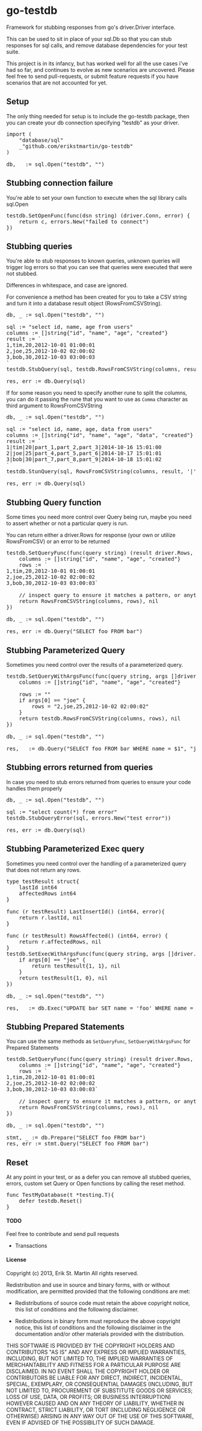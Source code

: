 go-testdb
=========

Framework for stubbing responses from go's driver.Driver interface.

This can be used to sit in place of your sql.Db so that you can stub responses for sql calls, and remove database dependencies for your test suite.

This project is in its infancy, but has worked well for all the use cases i've had so far, and continues to evolve as new scenarios are uncovered. Please feel free to send pull-requests, or submit feature requests if you have scenarios that are not accounted for yet.

## Setup
The only thing needed for setup is to include the go-testdb package, then you can create your db connection specifying "testdb" as your driver.
<pre>
import (
	"database/sql"
	_"github.com/erikstmartin/go-testdb"
)

db, _ := sql.Open("testdb", "")
</pre>

## Stubbing connection failure
You're able to set your own function to execute when the sql library calls sql.Open
<pre>
testdb.SetOpenFunc(func(dsn string) (driver.Conn, error) {
	return c, errors.New("failed to connect")
})
</pre>

## Stubbing queries
You're able to stub responses to known queries, unknown queries will trigger log errors so that you can see that queries were executed that were not stubbed.

Differences in whitespace, and case are ignored.

For convenience a method has been created for you to take a CSV string and turn it into a database result object (RowsFromCSVString).

<pre>
db, _ := sql.Open("testdb", "")

sql := "select id, name, age from users"
columns := []string{"id", "name", "age", "created"}
result := `
1,tim,20,2012-10-01 01:00:01
2,joe,25,2012-10-02 02:00:02
3,bob,30,2012-10-03 03:00:03
`
testdb.StubQuery(sql, testdb.RowsFromCSVString(columns, result))

res, err := db.Query(sql)
</pre>

If for some reason you need to specify another rune to split the columns, you can do it passing the rune that you want to use as `Comma` character as third argument to RowsFromCSVString

<pre>
db, _ := sql.Open("testdb", "")

sql := "select id, name, age, data from users"
columns := []string{"id", "name", "age", "data", "created"}
result := `
1|tim|20|part_1,part_2,part_3|2014-10-16 15:01:00
2|joe|25|part_4,part_5,part_6|2014-10-17 15:01:01
3|bob|30|part_7,part_8,part_9|2014-10-18 15:01:02
`
testdb.StunQuery(sql, RowsFromCSVString(columns, result, '|'))

res, err := db.Query(sql)
</pre>

## Stubbing Query function
Some times you need more control over Query being run, maybe you need to assert whether or not a particular query is run.

You can return either a driver.Rows for response (your own or utilize RowsFromCSV) or an error to be returned
<pre>
testdb.SetQueryFunc(func(query string) (result driver.Rows, err error) {
	columns := []string{"id", "name", "age", "created"}
	rows := `
1,tim,20,2012-10-01 01:00:01
2,joe,25,2012-10-02 02:00:02
3,bob,30,2012-10-03 03:00:03`

	// inspect query to ensure it matches a pattern, or anything else you want to do first
	return RowsFromCSVString(columns, rows), nil
})

db, _ := sql.Open("testdb", "")

res, err := db.Query("SELECT foo FROM bar")
</pre>

## Stubbing Parameterized Query
Sometimes you need control over the results of a parameterized query.

<pre>
testdb.SetQueryWithArgsFunc(func(query string, args []driver.Value) (result driver.Rows, err error) {
	columns := []string{"id", "name", "age", "created"}

	rows := ""
	if args[0] == "joe" {
		rows = "2,joe,25,2012-10-02 02:00:02"
	}
	return testdb.RowsFromCSVString(columns, rows), nil
})

db, _ := sql.Open("testdb", "")

res, _ := db.Query("SELECT foo FROM bar WHERE name = $1", "joe")
</pre>

## Stubbing errors returned from queries
In case you need to stub errors returned from queries to ensure your code handles them properly

<pre>
db, _ := sql.Open("testdb", "")

sql := "select count(*) from error"
testdb.StubQueryError(sql, errors.New("test error"))

res, err := db.Query(sql)
</pre>

## Stubbing Parameterized Exec query
Sometimes you need control over the handling of a parameterized query that does not return any rows.

<pre>
type testResult struct{
	lastId int64
	affectedRows int64
}

func (r testResult) LastInsertId() (int64, error){
	return r.lastId, nil
}

func (r testResult) RowsAffected() (int64, error) {
	return r.affectedRows, nil
}
testdb.SetExecWithArgsFunc(func(query string, args []driver.Value) (result driver.Result, err error) {
	if args[0] == "joe" {
		return testResult{1, 1}, nil
	}
	return testResult{1, 0}, nil
})

db, _ := sql.Open("testdb", "")

res, _ := db.Exec("UPDATE bar SET name = 'foo' WHERE name = ?", "joe")
</pre>

## Stubbing Prepared Statements
You can use the same methods as `SetQueryFunc`, `SetQueryWithArgsFunc` for Prepared Statements

<pre>
testdb.SetQueryFunc(func(query string) (result driver.Rows, err error) {
	columns := []string{"id", "name", "age", "created"}
	rows := `
1,tim,20,2012-10-01 01:00:01
2,joe,25,2012-10-02 02:00:02
3,bob,30,2012-10-03 03:00:03`

	// inspect query to ensure it matches a pattern, or anything else you want to do first
	return RowsFromCSVString(columns, rows), nil
})

db, _ := sql.Open("testdb", "")

stmt, _ := db.Prepare("SELECT foo FROM bar")
res, err := stmt.Query("SELECT foo FROM bar")
</pre>

## Reset
At any point in your test, or as a defer you can remove all stubbed queries, errors, custom set Query or Open functions by calling the reset method.

<pre>
func TestMyDatabase(t *testing.T){
	defer testdb.Reset()
}
</pre>

#### TODO
Feel free to contribute and send pull requests
- Transactions

#### License
Copyright (c) 2013, Erik St. Martin
All rights reserved.

Redistribution and use in source and binary forms, with or without
modification, are permitted provided that the following conditions are met:

* Redistributions of source code must retain the above copyright notice, this
  list of conditions and the following disclaimer.

* Redistributions in binary form must reproduce the above copyright notice,
  this list of conditions and the following disclaimer in the documentation
  and/or other materials provided with the distribution.

THIS SOFTWARE IS PROVIDED BY THE COPYRIGHT HOLDERS AND CONTRIBUTORS "AS IS"
AND ANY EXPRESS OR IMPLIED WARRANTIES, INCLUDING, BUT NOT LIMITED TO, THE
IMPLIED WARRANTIES OF MERCHANTABILITY AND FITNESS FOR A PARTICULAR PURPOSE ARE
DISCLAIMED. IN NO EVENT SHALL THE COPYRIGHT HOLDER OR CONTRIBUTORS BE LIABLE
FOR ANY DIRECT, INDIRECT, INCIDENTAL, SPECIAL, EXEMPLARY, OR CONSEQUENTIAL
DAMAGES (INCLUDING, BUT NOT LIMITED TO, PROCUREMENT OF SUBSTITUTE GOODS OR
SERVICES; LOSS OF USE, DATA, OR PROFITS; OR BUSINESS INTERRUPTION) HOWEVER
CAUSED AND ON ANY THEORY OF LIABILITY, WHETHER IN CONTRACT, STRICT LIABILITY,
OR TORT (INCLUDING NEGLIGENCE OR OTHERWISE) ARISING IN ANY WAY OUT OF THE USE
OF THIS SOFTWARE, EVEN IF ADVISED OF THE POSSIBILITY OF SUCH DAMAGE.
